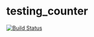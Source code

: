 testing_counter
===============

[![Build Status](https://travis-ci.org/makakoa/testing_counter.svg?branch=new_branch)](https://travis-ci.org/makakoa/testing_counter)

